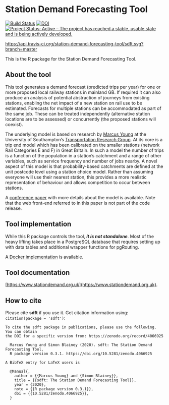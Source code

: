 # Station Demand Forecasting Tool

<!-- badges:  start -->
[![Build Status](https://travis-ci.org/station-demand-forecasting-tool/sdft.svg?branch=master)](https://travis-ci.org/station-demand-forecasting-tool/sdft)
[![DOI](https://zenodo.org/badge/DOI/10.5281/zenodo.4065250.svg)](https://doi.org/10.5281/zenodo.4066925)
[![Project Status: Active – The project has reached a stable, usable state and is being actively developed.](https://www.repostatus.org/badges/latest/active.svg)](https://www.repostatus.org/#active)
<!-- badges:  end -->

https://api.travis-ci.org/station-demand-forecasting-tool/sdft.svg?branch=master

This is the R package for the Station Demand Forecasting Tool.

## About the tool

This tool generates a demand forecast (predicted trips per year) for one or more proposed local railway stations in mainland GB. If required it can also produce an analysis of potential abstraction of journeys from existing stations, enabling the net impact of a new station on rail use to be estimated. Forecasts for multiple stations can be accommodated as part of the same job. These can be treated independently (alternative station locations are to be assessed) or concurrently (the proposed stations will coexist).

The underlying model is based on research by [Marcus Young](https://www.southampton.ac.uk/engineering/about/staff/may1y17.page) at the University of Southampton’s [Transportation Research Group](https://www.southampton.ac.uk/engineering/research/groups/transportation_group.page). At its core is a trip end model which has been calibrated on the smaller stations (network Rail Categories E and F) in Great Britain. In such a model the number of trips is a function of the population in a station’s catchment and a range of other variables, such as service frequency and number of jobs nearby. A novel aspect of this model is that probability-based catchments are defined at the unit postcode level using a station choice model. Rather than assuming everyone will use their nearest station, this provides a more realistic representation of behaviour and allows competition to occur between stations.

A [conference paper](https://eprints.soton.ac.uk/432493/) with more details about the model is available. Note that the web front-end referred to in this paper is not part of the code release.

## Tool implementation

While this R package controls the tool, ***it is not standalone***. Most of the heavy lifting takes place in a PostgreSQL database that requires setting up with data tables and additional wrapper functions for pgRouting.

A [Docker implementation](https://github.com/station-demand-forecasting-tool/sdft-docker) is available. 

## Tool documentation

[https://www.stationdemand.org.uk](https://www.stationdemand.org.uk).

## How to cite

Please cite **sdft** if you use it. Get citation information using: `citation(package = 'sdft')`:

```
To cite the sdft package in publications, please use the following. You can obtain
the DOI for a specific version from: https://zenodo.org/record/4066925

  Marcus Young and Simon Blainey (2020). sdft: The Station Demand Forecasting Tool.
  R package version 0.3.1. https://doi.org/10.5281/zenodo.4066925

A BibTeX entry for LaTeX users is

  @Manual{,
    author = {{Marcus Young} and {Simon Blainey}},
    title = {{sdft: The Station Demand Forecasting Tool}},
    year = {2020},
    note = {{R package version 0.3.1}},
    doi = {{10.5281/zenodo.4066925}},
  }

```

